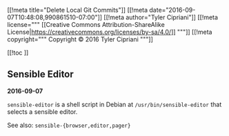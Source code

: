 [[!meta title="Delete Local Git Commits"]]
[[!meta date="2016-09-07T10:48:08,990861510-07:00"]]
[[!meta author="Tyler Cipriani"]]
[[!meta license="""
[[Creative Commons Attribution-ShareAlike License|https://creativecommons.org/licenses/by-sa/4.0/]]
"""]]
[[!meta copyright="""
Copyright &copy; 2016 Tyler Cipriani
"""]]

[[!toc ]]

## Sensible Editor

**2016-09-07**

`sensible-editor` is a shell script in Debian at `/usr/bin/sensible-editor` that selects a sensible editor.

See also: `sensible-{browser,editor,pager}`
